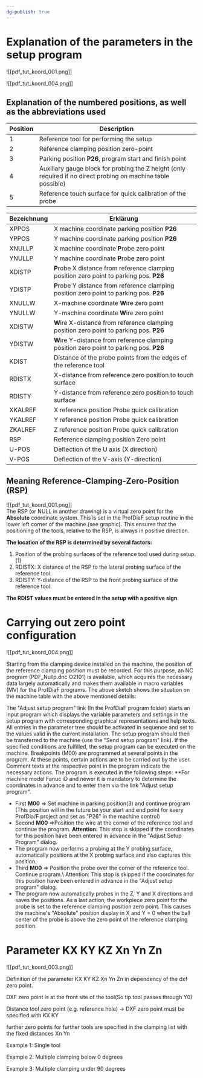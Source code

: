 ```yaml
---
dg-publish: true
---
```


# Explanation of the parameters in the setup program

![[pdf_tut_koord_001.png]]

![[pdf_tut_koord_004.png]]

## Explanation of the numbered positions, as well as the abbreviations used

 | Position |  Description |
  |---------- |------------------------------------------------------------------------------------------------------------------|
  |1|      Reference tool for performing the setup|
  |2|      Reference clamping position zero-point|
  |3|      Parking position **P26**, program start and finish point|
  |4|      Auxiliary gauge block for probing the Z height (only required if no direct probing on machine table possible)|
  |5|      Reference touch surface for quick calibration of the probe|

 | Bezeichnung |  Erklärung|
 | ------------- | --------------------------------------------------------------------------------------- |
  |XPPOS|         X machine coordinate parking position **P26**|
  |YPPOS|         Y machine coordinate parking position **P26**|             
  |XNULLP|        X machine coordinate **P**robe zero point|
  |YNULLP|        Y machine coordinate **P**robe zero point|
  |XDISTP|        **P**robe X distance from reference clamping position zero point to parking pos. **P26**|
  |YDISTP|        **P**robe Y distance from reference clamping position zero point to parking pos. **P26**|            
  |XNULLW|        X-machine coordinate **W**ire zero point|
  |YNULLW|        Y-machine coordinate **W**ire  zero point|
  |XDISTW|        **W**ire X-distance from reference clamping position zero point to parking pos. **P26**|
  |YDISTW|        **W**ire Y-distance from reference clamping position zero point to parking pos. **P26**|              
  |KDIST|         Distance of the probe points from the edges of the reference tool|
  |RDISTX|        X-distance from reference zero position to touch surface|
  |RDISTY|        Y-distance from reference zero position to touch surface|            
  |XKALREF|       X reference position Probe quick calibration|
  |YKALREF|       Y reference position Probe quick calibration|
  |ZKALREF|       Z reference position Probe quick calibration|            
  |RSP|           Reference clamping position Zero point|
  |U-POS|         Deflection of the U axis (X direction)|
  |V-POS|         Deflection of the V-axis (Y-direction)|

## Meaning Reference-Clamping-Zero-Position (RSP)

![[pdf_tut_koord_001.png]]<br>
The RSP (or NULL in another drawing) is a virtual zero point for the **Absolute** coordinate system. This is set in the ProfDiaF setup routine in the lower left corner of the machine (see graphic). This ensures that the positioning of the tools, relative to the RSP, is always in positive direction.

**The location of the RSP is determined by several factors:**

1.  Position of the probing surfaces of the reference tool used during setup. (1)
2.  RDISTX: X distance of the RSP to the lateral probing surface of the reference tool.
3.  RDISTY: Y-distance of the RSP to the front probing surface of the reference tool.

**The RDIST values must be entered in the setup with a positive sign**.

# Carrying out zero point configuration

![[pdf_tut_koord_004.png]]

Starting from the clamping device installed on the machine, the position of the reference clamping position must be recorded. For this purpose, an NC program (PDF_Nullp.dnc O2101) is available, which acquires the necessary data largely automatically and makes them available in macro variables (MV) for the ProfDiaF programs. The above sketch shows the situation on the machine table with the above mentioned details:

The "Adjust setup program" link (In the ProfDiaF program folder) starts an input program which displays the variable parameters and settings in the setup program with corresponding graphical representations and help texts. All entries in the parameter tree should be activated in sequence and set to the values valid in the current installation. The setup program should then be transferred to the machine (use the "Send setup program" link). 
If the specified conditions are fulfilled, the setup program can be executed on the machine. Breakpoints (M00) are programmed at several points in the program. At these points, certain actions are to be carried out by the user. Comment texts at the respective point in the program indicate the necessary actions. The program is executed in the following steps: **For machine model Fanuc iD and newer it is mandatory to determine the coordinates in advance and to enter them via the link "Adjust setup program".

-   First **M00** => Set machine in parking position(3) and continue program  (This position will in the future be your start and end point for every ProfDia/F project and set as "P26" in the machine control)
-   Second **M00** =>Position the wire at the corner of the reference tool and continue the program. **Attention:** This stop is skipped if the coordinates for this position have been entered in advance in the "Adjust Setup Program" dialog.
-   The program now performs a probing at the Y probing surface, automatically positions at the X probing surface and also captures this position.
-   Third **M00** => Position the probe over the corner of the reference tool. Continue program.\ Attention: This stop is skipped if the coordinates for this position have been entered in advance in the "Adjust setup program" dialog.
-   The program now automatically probes in the Z, Y and X directions and saves the positions. As a last action, the workpiece zero point for the probe is set to the reference clamping position zero point. This causes the machine's "Absolute" position display in X and Y = 0 when the ball center of the probe is above the zero point of the reference clamping position.

# Parameter KX KY KZ Xn Yn Zn

![[pdf_tut_koord_003.png]]

Definition of the parameter KX KY KZ Xn Yn Zn in dependency of the dxf zero point.

DXF zero point is at the front site of the tool(So tip tool passes through Y0)

Distance tool zero point (e.g. reference hole) -> DXF zero point must be specified with KX KY

further zero points for further tools are specified in the clamping list with the fixed distances Xn Yn

Example 1: Single tool

Example 2: Multiple clamping below 0 degrees

Example 3: Multiple clamping under 90 degrees
